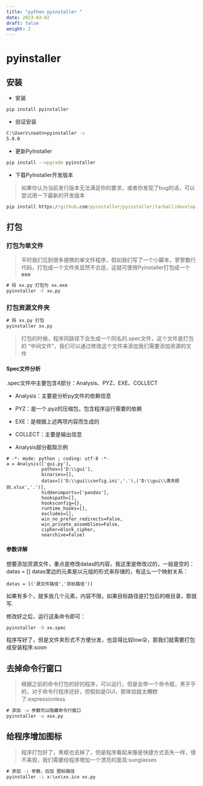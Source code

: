 ```yaml
---
title: "python pyinstaller "
date: 2023-03-02
draft: false
weight: 2
---
```



# pyinstaller 


## 安装

+ 安装

```cmd
pip install pyinstaller
```

+ 验证安装


```cmd
C:\Users\noatn>pyinstaller -v
5.8.0
```

+ 更新PyInstaller

```cmd
pip install --upgrade pyinstaller
```

+ 下载PyInstaller开发版本
> 如果你认为当前发行版本无法满足你的要求，或者你发现了bug的话，可以尝试用一下最新的开发版本

```cmd
pip install https://github.com/pyinstaller/pyinstaller/tarball/develop
```


## 打包



### 打包为单文件

> 平时我们见到很多便携的单文件程序，假如我们写了一个小脚本，寥寥数行代码，打包成一个文件夹显然不合适，这就可使用Pyinstaller打包成一个**exe**

```cmd
# 将 xx.py 打包为 xx.exe
pyinstaller -F xx.py
```


### 打包资源文件夹

```cmd
# 将 xx.py 打包
pyinstaller xx.py
```


> 打包的时候，程序同路径下会生成一个同名的.spec文件，这个文件是打包的 “中间文件”，我们可以通过修改这个文件来添加我们需要添加资源的文件


#### Spec文件分析

.spec文件中主要包含4部分：Analysis、PYZ、EXE、COLLECT


+ Analysis：主要是分析py文件的依赖信息
+ PYZ：是一个.pyz的压缩包，包含程序运行需要的依赖
+ EXE：是根据上述两项内容而生成的
+ COLLECT：主要是输出信息

+ Analysis部分截取示例

```
# -*- mode: python ; coding: utf-8 -*-
a = Analysis(['gui.py'],
             pathex=['D:\\gui'],
             binaries=[],
             datas=[('D:\\gui\\config.ini','.'),('D:\\gui\\清洗规则.xlsx','.')],
             hiddenimports=['pandas'],
             hookspath=[],
             hooksconfig={},
             runtime_hooks=[],
             excludes=[],
             win_no_prefer_redirects=False,
             win_private_assemblies=False,
             cipher=block_cipher,
             noarchive=False)
```

#### 参数详解


想要添加资源文件，重点是修改datas的内容，我这里是修改过的，一般是空的：datas = [] datas里边的元素是以元组的形式来存储的，有这么一个映射关系：

```
datas = [('源文件路径','目标路径')]
```

如果有多个，就多放几个元素，内容不限，如果目标路径是打包后的根目录，那就写.

修改好之后，运行这条命令即可：

```cmd
pyinstaller -D xx.spec
```

程序写好了，但是文件夹形式不方便分发，也显得比较low:stuck_out_tongue_winking_eye:，那我们就需要打包成安装程序:soon


## 去掉命令行窗口

> 根据之前的命令打包的好的程序，可以运行，但是会带一个命令框，黑乎乎的，对于命令行程序还好，但假如是GUI，那体验就太糟糕了:expressionless

```cmd
# 添加 -w 参数可以隐藏命令行窗口
pyinstaller -w xxx.py
```

## 给程序增加图标

> 程序打包好了，黑框也去掉了，但是程序看起来像是快捷方式丢失一样，很不美观，我们需要给程序增加一个漂亮的面具:sunglasses

```cmd
# 添加 -i 参数，后加 图标路径
pyinstaller -i x:\xx\xx.ico xx.py
```



